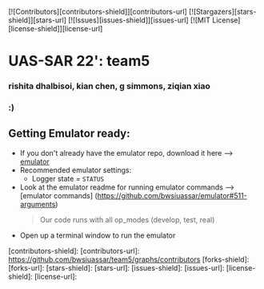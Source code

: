 [![Contributors][contributors-shield]][contributors-url]
[![Stargazers][stars-shield]][stars-url]
[![Issues][issues-shield]][issues-url]
[![MIT License][license-shield]][license-url]

# UAS-SAR 22': team5

### rishita dhalbisoi, kian chen, g simmons, ziqian xiao
### :)

## Getting Emulator ready:
* If you don't already have the emulator repo, download it here --> [emulator](https://github.com/bwsiuassar/emulator.gite)
* Recommended emulator settings:
    * Logger state = `STATUS`
* Look at the emulator readme for running emulator commands --> [emulator commands] (https://github.com/bwsiuassar/emulator#511-arguments)
   > Our code runs with all op_modes (develop, test, real) 
* Open up a terminal window to run the emulator



        
        





<!-- MARKDOWN LINKS & IMAGES -->
[contributors-shield]:
[contributors-url]: https://github.com/bwsiuassar/team5/graphs/contributors
[forks-shield]:
[forks-url]:
[stars-shield]:
[stars-url]:
[issues-shield]:
[issues-url]:
[license-shield]:
[license-url]:


